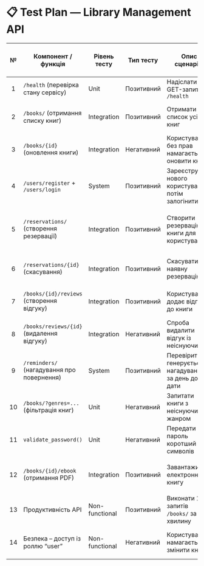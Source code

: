 # 📋 Test Plan — Library Management API

| № | Компонент / функція | Рівень тесту | Тип тесту | Опис сценарію | Очікуваний результат / Критерій прийняття | Власник |
|:-:|----------------------|---------------|-------------|----------------|-------------------------------------------|----------|
| 1 | `/health` (перевірка стану сервісу) | Unit | Позитивний | Надіслати GET-запит на `/health` | Повертається `{ "status": "ok" }`, код 200 | **Федін Володимир** |
| 2 | `/books/` (отримання списку книг) | Integration | Позитивний | Отримати список усіх книг | JSON-список із принаймні однією книгою; код 200 | **Зінчкенко Вероніка** |
| 3 | `/books/{id}` (оновлення книги) | Integration | Негативний | Користувач без прав намагається оновити книгу | Отримує код 403 Forbidden | **Виговський Владислав** |
| 4 | `/users/register` + `/users/login` | System | Позитивний | Зареєструвати нового користувача, потім залогінитися | Користувач отримує токен доступу типу “bearer”; код 200 | **Настя Ковтонюк** |
| 5 | `/reservations/` (створення резервації) | Integration | Позитивний | Створити резервацію книги для користувача | Запис створено, код 201; поле `book_id` відповідає запиту | **Зінчкенко Вероніка** |
| 6 | `/reservations/{id}` (скасування) | Integration | Позитивний | Скасувати наявну резервацію | Повертається 204 No Content; запис зникає з БД | **Виговський Владислав** |
| 7 | `/books/{id}/reviews` (створення відгуку) | Integration | Позитивний | Користувач додає відгук до книги | Код 201; середній рейтинг оновлюється | **Федін Володимир** |
| 8 | `/books/reviews/{id}` (видалення відгуку) | Integration | Негативний | Спроба видалити відгук із неіснуючим ID | Код 404; запис не знайдено | **Настя Ковтонюк** |
| 9 | `/reminders/` (нагадування про повернення) | System | Позитивний | Перевірити, чи генерується нагадування за день до дати | Список із полем `days_left`; код 200 | **Зінчкенко Вероніка** |
| 10 | `/books/?genres=...` (фільтрація книг) | Unit | Негативний | Запитати книги з неіснуючим жанром | Повертається порожній список; код 200 | **Федін Володимир** |
| 11 | `validate_password()` | Unit | Негативний | Передати пароль коротший 8 символів | Піднімається ValueError із текстом “at least 8” | **Виговський Владислав** |
| 12 | `/books/{id}/ebook` (отримання PDF) | Integration | Позитивний | Завантажити електронну книгу | Повертається PDF із заголовком `content-type: application/pdf` | **Настя Ковтонюк** |
| 13 | Продуктивність API | Non-functional | Позитивний | Виконати 100 запитів `/books/` за 1 хвилину | Середній час відповіді < 200 мс | **Федін Володимир** |
| 14 | Безпека – доступ із роллю “user” | Non-functional | Негативний | Користувач намагається змінити книгу | Доступ заборонено (403), журнал подій оновлено | **Зінчкенко Вероніка** |
